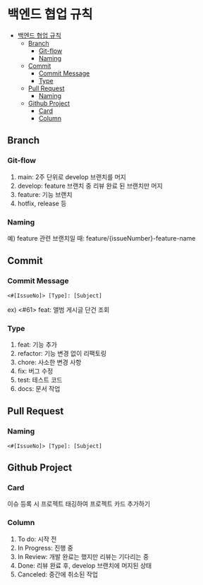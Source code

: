 # 백엔드 협업 규칙

- [백엔드 협업 규칙](#백엔드-협업-규칙)
  - [Branch](#branch)
    - [Git-flow](#git-flow)
    - [Naming](#naming)
  - [Commit](#commit)
    - [Commit Message](#commit-message)
    - [Type](#type)
  - [Pull Request](#pull-request)
    - [Naming](#naming-1)
  - [Github Project](#github-project)
    - [Card](#card)
    - [Column](#column)

## Branch

### Git-flow

1. main: 2주 단위로 develop 브랜치를 머지
2. develop: feature 브랜치 중 리뷰 완료 된 브랜치만 머지
3. feature: 기능 브랜치
4. hotfix, release 등

### Naming

예) feature 관련 브랜치일 때: feature/{issueNumber}-feature-name

## Commit

### Commit Message

```
<#[IssueNo]> [Type]: [Subject]
```

ex) <#61> feat: 앨범 게시글 단건 조회

### Type

1. feat: 기능 추가
2. refactor: 기능 변경 없이 리팩토링
3. chore: 사소한 변경 사항
4. fix: 버그 수정
5. test: 테스트 코드
6. docs: 문서 작업  

## Pull Request

### Naming

```
<#[IssueNo]> [Type]: [Subject]
```

## Github Project

### Card

이슈 등록 시 프로젝트 태깅하여 프로젝트 카드 추가하기

### Column

1. To do: 시작 전
2. In Progress: 진행 중
3. In Review: 개발 완료는 했지만 리뷰는 기다리는 중
4. Done: 리뷰 완료 후, develop 브랜치에 머지된 상태
5. Canceled: 중간에 취소된 작업
